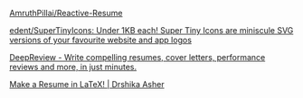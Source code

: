 [AmruthPillai/Reactive-Resume](https://github.com/AmruthPillai/Reactive-Resume)

[edent/SuperTinyIcons: Under 1KB each! Super Tiny Icons are miniscule SVG versions of your favourite website and app logos](https://github.com/edent/SuperTinyIcons)

[DeepReview - Write compelling resumes, cover letters, performance reviews and more, in just minutes.](https://deepreview.eu/resume/cv)

[Make a Resume in LaTeX! | Drshika Asher](https://drshika.me/2022/04/15/latex-resumes)
